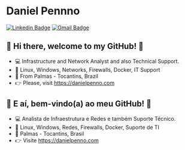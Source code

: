 # Daniel Pennno

[![Linkedin Badge](https://img.shields.io/badge/-LinkedIn-blue?style=for-the-badge&logo=Linkedin&logoColor=white&link=https://www.linkedin.com/in/danielpenno/)](https://www.linkedin.com/in/danielpenno/)
[![Gmail Badge](https://img.shields.io/badge/-Gmail-c14438?style=for-the-badge&logo=Gmail&logoColor=white&link=mailto:contato@danielpenno.com)](mailto:contato@danielpenno.com)

## 👋 Hi there, welcome to my GitHub! 🚀

- 💻 Infrastructure and Network Analyst and also Technical Support.
- 🎯 Linux, Windows, Networks, Firewalls, Docker, IT Support
- 📌 From Palmas - Tocantins, Brazil
- 👉 Please, visit https://danielpenno.com

## 👋 E aí, bem-vindo(a) ao meu GitHub! 🚀

- 💻 Analista de Infraestrutura e Redes e também Suporte Técnico.
- 🎯 Linux, Windows, Redes, Firewalls, Docker, Suporte de TI
- 📌 Palmas - Tocantins, Brasil
- 👉 Visite https://danielpenno.com
